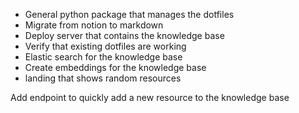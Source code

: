 - General python package that manages the dotfiles
- Migrate from notion to markdown
- Deploy server that contains the knowledge base
- Verify that existing dotfiles are working
- Elastic search for the knowledge base
- Create embeddings for the knowledge base
- landing that shows random resources

Add endpoint to quickly add a new resource to the knowledge base
